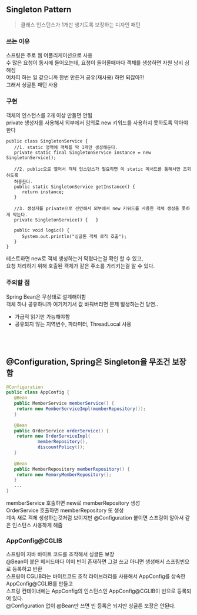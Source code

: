 ## Singleton Pattern
> 클래스 인스턴스가 1개만 생기도록 보장하는 디자인 패턴

### 쓰는 이유
스프링은 주로 웹 어플리케이션으로 사용  
수 많은 요청이 동시에 들어오는데, 요청이 들어올때마다 객체를 생성하면 자원 낭비 심해짐  
어차피 하는 일 같으니까 한번 만든거 공유(재사용) 하면 되잖아?!  
그래서 싱글톤 패턴 사용  

### 구현
객체의 인스턴스를 2개 이상 만들면 안됨  
private 생성자를 사용해서 외부에서 임의로 new 키워드를 사용하지 못하도록 막아야 한다  
```
public class SingletonService {
   //1. static 영역에 객체를 딱 1개만 생성해둔다.
   private static final SingletonService instance = new SingletonService();
   
   //2. public으로 열어서 객체 인스턴스가 필요하면 이 static 메서드를 통해서만 조회하도록
   허용한다.
   public static SingletonService getInstance() {
      return instance;
   }
   
   //3. 생성자를 private으로 선언해서 외부에서 new 키워드를 사용한 객체 생성을 못하게 막는다.
   private SingletonService() {   }
   
   public void logic() {
      System.out.println("싱글톤 객체 로직 호출");
   }
}
```
테스트하면 new로 객체 생성하는거 막혔다는걸 확인 할 수 있고,  
요청 처리하기 위해 호출된 객체가 같은 주소를 가리키는걸 알 수 있다.

### 주의할 점
Spring Bean은 무상태로 설계해야함  
객체 하나 공유하니까 여기저기서 값 바꿔버리면 문제 발생하는건 당연..  
* 가급적 읽기만 가능해야함
* 공유되지 않는 지역변수, 파라미터, ThreadLocal 사용  

<br>
<br>

## @Configuration, Spring은 Singleton을 무조건 보장함
```java
@Configuration
public class AppConfig {
   @Bean
   public MemberService memberService() {
    return new MemberServiceImpl(memberRepository());
   }
   
   @Bean
   public OrderService orderService() {
    return new OrderServiceImpl(
            memberRepository(),
            discountPolicy());
   }
   
   @Bean
   public MemberRepository memberRepository() {
    return new MemoryMemberRepository();
   }
   ...
}
```
memberService 호출하면 new로 memberRepository 생성  
OrderService 호출하면 memberRepository 또 생성  
계속 새로 객체 생성하는것처럼 보이지만 @Configuration 붙이면 스프링이 알아서 같은 인스턴스 사용하게 해줌  

### AppConfig@CGLIB
스프링이 자바 바이트 코드를 조작해서 싱글톤 보장  
@Bean이 붙은 메서드마다 이미 빈이 존재하면 그걸 쓰고 아니면 생성해서 스프링빈으로 등록하고 반환  
스프링이 CGLIB라는 바이트코드 조작 라이브러리를 사용해서 AppConfig를 상속한 AppConfig@CGLIB를 만들고  
스프링 컨테이너에는 AppConfig의 인스턴스인 AppConfig@CGLIB이 빈으로 등록되어 있다.  
@Configuration 없이 @Bean만 쓰면 빈 등록은 되지만 싱글톤 보장은 안된다.


